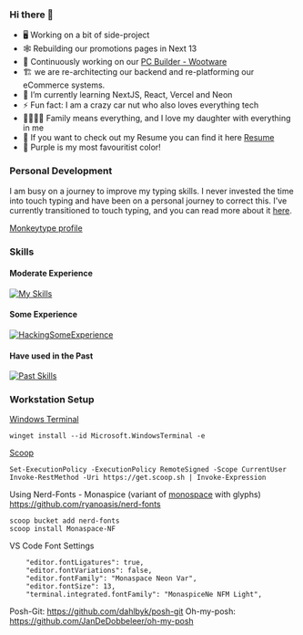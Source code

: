 ### Hi there 👋

- 🖥️ Working on a bit of side-project
- 🕸️ Rebuilding our promotions pages in Next 13
- 🦄 Continuously working on our [PC Builder - Wootware](https://builder.wootware.co.za)
- 🏗️ we are re-architecting our backend and re-platforming our eCommerce systems.
- 🌱 I’m currently learning NextJS, React, Vercel and Neon
- ⚡ Fun fact: I am a crazy car nut who also loves everything tech
- 👨‍👩‍👧‍👦 Family means everything, and I love my daughter with everything in me
- :briefcase: If you want to check out my Resume you can find it here [Resume](https://oliverrc.github.io/resume/)
- :purple_heart: Purple is my most favouritist color!

### Personal Development 

I am busy on a journey to improve my typing skills. I never invested the time into touch typing and have been on a personal journey to correct this.
I've currently transitioned to touch typing, and you can read more about it [here](https://www.linkedin.com/pulse/learning-type-like-noob-oliver-rivett-carnac/?trackingId=z5ZAsOTJ6h5%2FMF%2FmzADOoA%3D%3D).

[Monkeytype profile](https://monkeytype.com/profile/OliverRC)

### Skills

#### Moderate Experience
[![My Skills](https://skillicons.dev/icons?i=git,github,githubactions,cs,dotnet,html,js,vue,css,tailwind,aws,docker,kubernetes,postman)](https://skillicons.dev)

#### Some Experience
[![HackingSomeExperience](https://skillicons.dev/icons?i=cloudflare,vercel,php,mysql,nuxtjs,react,nextjs,prisma,ts,ps)](https://skillicons.dev)

#### Have used in the Past
[![Past Skills](https://skillicons.dev/icons?i=azure,powershell,figma,grafana)](https://skillicons.dev)

### Workstation Setup

[Windows Terminal](https://github.com/microsoft/terminal)

```
winget install --id Microsoft.WindowsTerminal -e
```

[Scoop](https://github.com/ScoopInstaller/Scoop)

```
Set-ExecutionPolicy -ExecutionPolicy RemoteSigned -Scope CurrentUser
Invoke-RestMethod -Uri https://get.scoop.sh | Invoke-Expression
```

Using Nerd-Fonts - Monaspice (variant of [monospace](https://github.com/githubnext/monaspace) with glyphs)
https://github.com/ryanoasis/nerd-fonts

```
scoop bucket add nerd-fonts
scoop install Monaspace-NF
```

VS Code Font Settings

```
    "editor.fontLigatures": true,
    "editor.fontVariations": false,
    "editor.fontFamily": "Monaspace Neon Var",
    "editor.fontSize": 13,
    "terminal.integrated.fontFamily": "MonaspiceNe NFM Light",
```

Posh-Git: https://github.com/dahlbyk/posh-git
Oh-my-posh: https://github.com/JanDeDobbeleer/oh-my-posh
